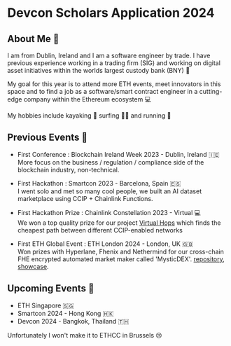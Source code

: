 # Devcon Scholars Application 2024

## About Me :wave:
I am from Dublin, Ireland and I am a software engineer by trade. I have previous experience working in a trading firm (SIG) and working on digital asset initiatives within the worlds largest custody bank (BNY) :money_with_wings:

My goal for this year is to attend more ETH events, meet innovators in this space and to find a job as a software/smart contract engineer in a cutting-edge company within the Ethereum ecosystem :computer:

My hobbies include kayaking :rowboat: surfing :surfing_man: and running :runner:

## Previous Events :wrench:
- First Conference : Blockchain Ireland Week 2023 - Dublin, Ireland :ireland:  
More focus on the business / regulation / compliance side of the blockchain industry, non-technical.

- First Hackathon : Smartcon 2023 - Barcelona, Spain :es:  
I went solo and met so many cool people, we built an AI dataset marketplace using CCIP + Chainlink Functions.

- First Hackathon Prize : Chainlink Constellation 2023 - Virtual :computer:  
We won a top quality prize for our project [Virtual Hops](https://github.com/marronjo/virtual-hops) which finds the cheapest path between different CCIP-enabled networks

- First ETH Global Event : ETH London 2024 - London, UK :uk:  
Won prizes with Hyperlane, Fhenix and Nethermind for our cross-chain FHE encrypted automated market maker called 'MysticDEX'. [repository](https://github.com/SwineCoder101/MysticDex), [showcase](https://ethglobal.com/showcase/mystic-dex-me14f).  

## Upcoming Events :handshake:
- ETH Singapore :singapore:
- Smartcon 2024 - Hong Kong :hong_kong:
- Devcon 2024 - Bangkok, Thailand :thailand:

Unfortunately I won't make it to ETHCC in Brussels :cry: